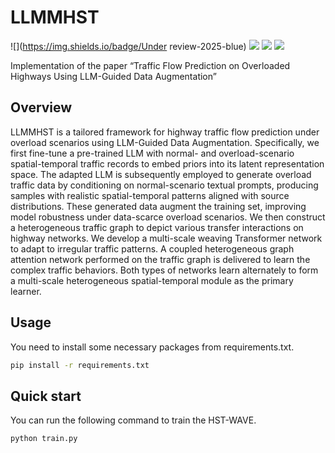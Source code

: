 # LLMMHST

![](https://img.shields.io/badge/Under review-2025-blue)
![](https://img.shields.io/badge/python-3.8.19-orange)
![](https://img.shields.io/badge/pytorch-2.2.0-orange)
![](https://img.shields.io/badge/pytorchlightning-2.3.0-orange)

Implementation of the paper “Traffic Flow Prediction on Overloaded Highways Using LLM-Guided Data Augmentation”

## Overview
LLMMHST is a tailored framework for highway traffic flow prediction under overload scenarios using LLM-Guided Data Augmentation. Specifically, we first fine-tune a pre-trained LLM with normal- and overload-scenario spatial-temporal traffic records to embed priors into its latent representation space. The adapted LLM is subsequently employed to generate overload traffic data by conditioning on normal-scenario textual prompts, producing samples with realistic spatial-temporal patterns aligned with source distributions. These generated data augment the training set, improving model robustness under data-scarce overload scenarios. We then construct a heterogeneous traffic graph to depict various transfer interactions on highway networks. We develop a multi-scale weaving Transformer network to adapt to irregular traffic patterns. A coupled heterogeneous graph attention network performed on the traffic graph is delivered to learn the complex traffic behaviors. Both types of networks learn alternately to form a multi-scale heterogeneous spatial-temporal module as the primary learner.

## Usage
You need to install some necessary packages from requirements.txt.
```bash
pip install -r requirements.txt
```

## Quick start
You can run the following command to train the HST-WAVE.
```bash
python train.py
```
